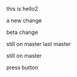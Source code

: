 this is hello2

a new change


beta change





still on master
last master














still on master

press button
